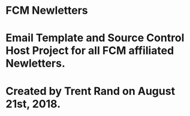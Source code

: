 # FCM Newletters
#
#
#
# Email Template and Source Control Host Project for all FCM affiliated Newletters.
#
#
# Created by Trent Rand on August 21st, 2018.
#
#
